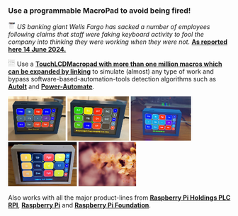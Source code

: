 ### Use a programmable MacroPad to avoid being fired!

<img src="images/Fired.png" width="16" height="16"/> *US banking giant Wells Fargo has sacked a number of employees following claims that staff were faking keyboard activity to fool the company into thinking they were working when they were not.*
[**As reported here 14 June 2024.**](https://www.bbc.com/news/articles/cjll01220yeo)

<img src="1million-macros.jpg" width="16" height="16"/> Use a [**TouchLCDMacropad with more than one million macros which can be expanded by linking**](https://github.com/TobiasVanDyk/Pico-MCU-from-Raspberry-Pi/tree/main/TouchMacroPadPico) to simulate (almost) any type of work and bypass software-based-automation-tools detection algorithms such as [**AutoIt**](https://www.autoitscript.com/site/) and [**Power-Automate**](https://www.microsoft.com/en-us/power-platform/products/power-automate).

<p align="left">
<img src="images/pad01.jpg" height="100" /> 
<img src="images/pad04.jpg" height="100" /> 
<img src="images/pad05.jpg" height="100" /> 
<img src="images/TypeC3.png" height="100" />   
<img src="images/macro.gif" height="100" /> 
</p>

Also works with all the major product-lines from [**Raspberry Pi Holdings PLC RPI**](https://www.londonstockexchange.com/stock/RPI/raspberry-pi-holdings-plc/company-page), [**Raspberry Pi**](https://www.raspberrypi.com/) and [**Raspberry Pi Foundation**](https://www.raspberrypi.org/).


